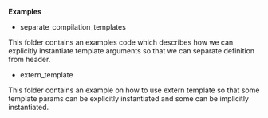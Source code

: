 **Examples**

- separate_compilation_templates

This folder contains an examples code which describes how we can explicitly instantiate 
template arguments so that we can separate definition from header.

- extern_template

This folder contains an example on how to use extern template so that some template 
params can be explicitly instantiated and some can be implicitly instantiated.
